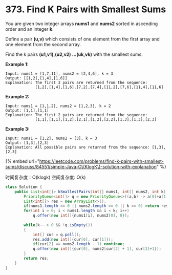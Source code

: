 # 373. Find K Pairs with Smallest Sums



You are given two integer arrays **nums1** and **nums2** sorted in ascending order and an integer **k**.

Define a pair **\(u,v\)** which consists of one element from the first array and one element from the second array.

Find the k pairs **\(u1,v1\),\(u2,v2\) ...\(uk,vk\)** with the smallest sums.

**Example 1:**

```text
Input: nums1 = [1,7,11], nums2 = [2,4,6], k = 3
Output: [[1,2],[1,4],[1,6]] 
Explanation: The first 3 pairs are returned from the sequence: 
             [1,2],[1,4],[1,6],[7,2],[7,4],[11,2],[7,6],[11,4],[11,6]
```

**Example 2:**

```text
Input: nums1 = [1,1,2], nums2 = [1,2,3], k = 2
Output: [1,1],[1,1]
Explanation: The first 2 pairs are returned from the sequence: 
             [1,1],[1,1],[1,2],[2,1],[1,2],[2,2],[1,3],[1,3],[2,3]
```

**Example 3:**

```text
Input: nums1 = [1,2], nums2 = [3], k = 3
Output: [1,3],[2,3]
Explanation: All possible pairs are returned from the sequence: [1,3],[2,3]
```

{% embed url="https://leetcode.com/problems/find-k-pairs-with-smallest-sums/discuss/84551/simple-Java-O\(KlogK\)-solution-with-explanation" %}

时间复杂度：O\(klogk\) 空间复杂度: O\(k\)

```java
class Solution {
    public List<int[]> kSmallestPairs(int[] nums1, int[] nums2, int k) {
        PriorityQueue<int[]> q = new PriorityQueue<>((a,b) -> a[0]+a[1] -b[0] - b[1]);
        List<int[]> res = new ArrayList<>();
        if(nums1.length == 0 || nums2.length == 0 || k == 0) return res;
        for(int i = 0; i < nums1.length && i < k; i++)
            q.offer(new int[]{nums1[i], nums2[0], 0});
        
        while(k-- > 0 && !q.isEmpty())
        {
            int[] cur = q.poll();
            res.add(new int[]{cur[0], cur[1]});
            if(cur[2] == nums2.length - 1) continue;
            q.offer(new int[]{cur[0], nums2[cur[2] + 1], cur[2]+1});
        }
        return res;
    }
}
```



